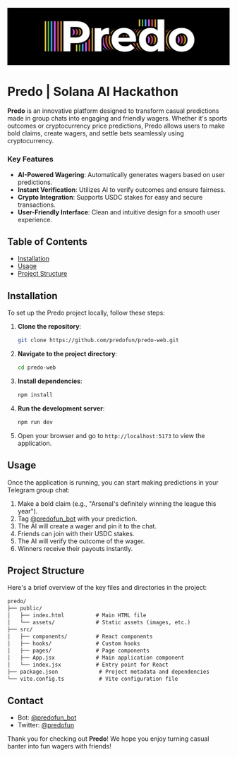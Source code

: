 ![Predo Logo](/public/predo-logo.jpg)

# Predo | Solana AI Hackathon

**Predo** is an innovative platform designed to transform casual predictions made in group chats into engaging and friendly wagers. Whether it's sports outcomes or cryptocurrency price predictions, Predo allows users to make bold claims, create wagers, and settle bets seamlessly using cryptocurrency.

### Key Features

- **AI-Powered Wagering**: Automatically generates wagers based on user predictions.
- **Instant Verification**: Utilizes AI to verify outcomes and ensure fairness.
- **Crypto Integration**: Supports USDC stakes for easy and secure transactions.
- **User-Friendly Interface**: Clean and intuitive design for a smooth user experience.

## Table of Contents

- [Installation](#installation)
- [Usage](#usage)
- [Project Structure](#project-structure)

## Installation

To set up the Predo project locally, follow these steps:

1. **Clone the repository**:

   ```bash
   git clone https://github.com/predofun/predo-web.git
   ```

2. **Navigate to the project directory**:

   ```bash
   cd predo-web
   ```

3. **Install dependencies**:

   ```bash
   npm install
   ```

4. **Run the development server**:

   ```bash
   npm run dev
   ```

5. Open your browser and go to `http://localhost:5173` to view the application.

## Usage

Once the application is running, you can start making predictions in your Telegram group chat:

1. Make a bold claim (e.g., "Arsenal's definitely winning the league this year").
2. Tag [@predofun_bot](https://t.co/FtP1JAWtEC) with your prediction.
3. The AI will create a wager and pin it to the chat.
4. Friends can join with their USDC stakes.
5. The AI will verify the outcome of the wager.
6. Winners receive their payouts instantly.

## Project Structure

Here's a brief overview of the key files and directories in the project:

```
predo/
├── public/
│   ├── index.html          # Main HTML file
│   └── assets/             # Static assets (images, etc.)
├── src/
│   ├── components/         # React components
│   ├── hooks/              # Custom hooks
│   ├── pages/              # Page components
│   ├── App.jsx             # Main application component
│   └── index.jsx           # Entry point for React
├── package.json             # Project metadata and dependencies
└── vite.config.ts           # Vite configuration file
```

## Contact

- Bot: [@predofun_bot](https://t.co/FtP1JAWtEC)
- Twitter: [@predofun](https://x.com/predofun)

Thank you for checking out **Predo**! We hope you enjoy turning casual banter into fun wagers with friends!
